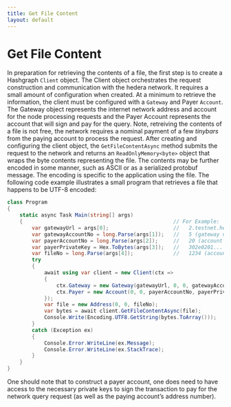 ```yaml
---
title: Get File Content
layout: default
---
```


# Get File Content

In preparation for retrieving the contents of a file, the first step is to create a Hashgraph `Client` object.  The Client object orchestrates the request construction and communication with the hedera network. It requires a small amount of configuration when created. At a minimum to retrieve the information, the client must be configured with a `Gateway` and Payer `Account`. The Gateway object represents the internet network address and account for the node processing requests and the Payer Account represents the account that will sign and pay for the query. Note, retreiving the contents of a file is not free, the network requires a nominal payment of a few _tinybars_ from the paying account to process the request.  After creating and configuring the client object, the `GetFileContentAsync` method submits the request to the network and returns an `ReadOnlyMemory<byte>` object that wraps the byte contents representing the file.  The contents may be further encoded in some manner, such as ASCII or as a serialized protobuf message.  The encoding is specific to the application using the file.  The following code example illustrates a small program that retrieves a file that happens to be UTF-8 encoded:

```csharp
class Program
{
    static async Task Main(string[] args)
    {                                                 // For Example:
        var gatewayUrl = args[0];                     //   2.testnet.hedera.com:50211
        var gatewayAccountNo = long.Parse(args[1]);   //   5 (gateway node 0.0.5)
        var payerAccountNo = long.Parse(args[2]);     //   20 (account 0.0.20)
        var payerPrivateKey = Hex.ToBytes(args[3]);   //   302e0201... (48 byte Ed25519 private in hex)
        var fileNo = long.Parse(args[4]);             //   1234 (account 0.0.1234)
        try
        {
            await using var client = new Client(ctx =>
            {
                ctx.Gateway = new Gateway(gatewayUrl, 0, 0, gatewayAccountNo);
                ctx.Payer = new Account(0, 0, payerAccountNo, payerPrivateKey);
            });
            var file = new Address(0, 0, fileNo);
            var bytes = await client.GetFileContentAsync(file);
            Console.Write(Encoding.UTF8.GetString(bytes.ToArray()));
        }
        catch (Exception ex)
        {
            Console.Error.WriteLine(ex.Message);
            Console.Error.WriteLine(ex.StackTrace);
        }
    }
}
```

One should note that to construct a payer account, one does need to have access to the necessary private keys to sign the transaction to pay for the network query request (as well as the paying account’s address number).
